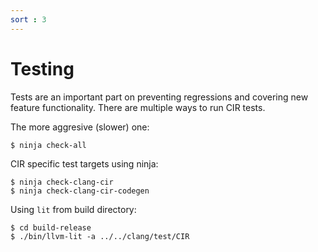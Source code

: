 ```yaml
---
sort : 3
---
```


# Testing

Tests are an important part on preventing regressions and covering new feature
functionality. There are multiple ways to run CIR tests.

The more aggresive (slower) one:
```
$ ninja check-all
```

CIR specific test targets using ninja:
```
$ ninja check-clang-cir
$ ninja check-clang-cir-codegen
```

Using `lit` from build directory:

```
$ cd build-release
$ ./bin/llvm-lit -a ../../clang/test/CIR
```
